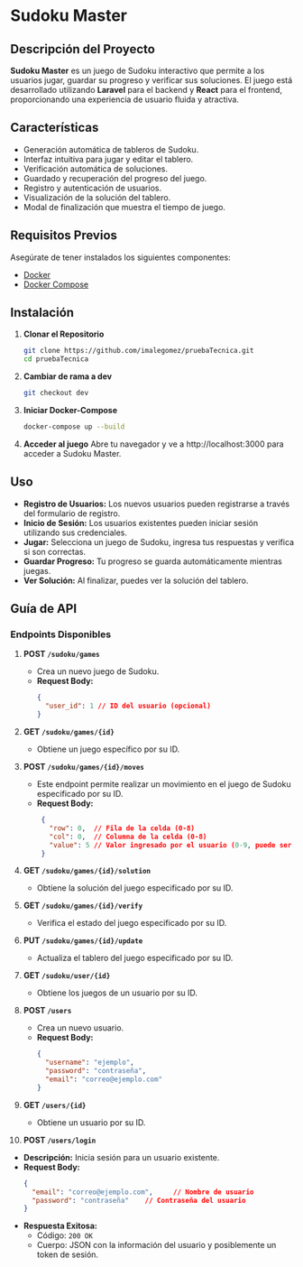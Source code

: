 # Sudoku Master

## Descripción del Proyecto

**Sudoku Master** es un juego de Sudoku interactivo que permite a los usuarios jugar, guardar su progreso y verificar sus soluciones. El juego está desarrollado utilizando **Laravel** para el backend y **React** para el frontend, proporcionando una experiencia de usuario fluida y atractiva.

## Características

- Generación automática de tableros de Sudoku.
- Interfaz intuitiva para jugar y editar el tablero.
- Verificación automática de soluciones.
- Guardado y recuperación del progreso del juego.
- Registro y autenticación de usuarios.
- Visualización de la solución del tablero.
- Modal de finalización que muestra el tiempo de juego.

## Requisitos Previos

Asegúrate de tener instalados los siguientes componentes:

- [Docker](https://www.docker.com/get-started) 
- [Docker Compose](https://docs.docker.com/compose/install/) 

## Instalación

1. **Clonar el Repositorio**

   ```bash
   git clone https://github.com/imalegomez/pruebaTecnica.git
   cd pruebaTecnica

2. **Cambiar de rama a dev**

   ```bash
   git checkout dev

3. **Iniciar Docker-Compose**

    ```bash
    docker-compose up --build

4. **Acceder al juego**
  Abre tu navegador y ve a http://localhost:3000 para acceder a Sudoku Master.

## Uso

- **Registro de Usuarios:** Los nuevos usuarios pueden registrarse a través del formulario de registro.
- **Inicio de Sesión:** Los usuarios existentes pueden iniciar sesión utilizando sus credenciales.
- **Jugar:** Selecciona un juego de Sudoku, ingresa tus respuestas y verifica si son correctas.
- **Guardar Progreso:** Tu progreso se guarda automáticamente mientras juegas.
- **Ver Solución:** Al finalizar, puedes ver la solución del tablero.

## Guía de API

### Endpoints Disponibles

1. **POST `/sudoku/games`**
   - Crea un nuevo juego de Sudoku.
   - **Request Body:**
     ```json
     {
       "user_id": 1 // ID del usuario (opcional)
     }
     ```

2. **GET `/sudoku/games/{id}`**
   - Obtiene un juego específico por su ID.

3. **POST `/sudoku/games/{id}/moves`**
   - Este endpoint permite realizar un movimiento en el juego de Sudoku especificado por su ID.
   - **Request Body:**
     ```json
      {
        "row": 0,  // Fila de la celda (0-8)
        "col": 0,  // Columna de la celda (0-8)
        "value": 5 // Valor ingresado por el usuario (0-9, puede ser nulo)
      }
     ```

4. **GET `/sudoku/games/{id}/solution`**
   - Obtiene la solución del juego especificado por su ID.

5. **GET `/sudoku/games/{id}/verify`**
   - Verifica el estado del juego especificado por su ID.

6. **PUT `/sudoku/games/{id}/update`**
   - Actualiza el tablero del juego especificado por su ID.

7. **GET `/sudoku/user/{id}`**
   - Obtiene los juegos de un usuario por su ID.

8. **POST `/users`**
   - Crea un nuevo usuario.
   - **Request Body:**
     ```json
     {
       "username": "ejemplo",
       "password": "contraseña",
       "email": "correo@ejemplo.com"
     }
     ```

9. **GET `/users/{id}`**
   - Obtiene un usuario por su ID.
  
10. **POST `/users/login`**
   - **Descripción:** Inicia sesión para un usuario existente.
   - **Request Body:**
     ```json
     {
       "email": "correo@ejemplo.com",     // Nombre de usuario
       "password": "contraseña"    // Contraseña del usuario
     }
     ```
   - **Respuesta Exitosa:**
     - Código: `200 OK`
     - Cuerpo: JSON con la información del usuario y posiblemente un token de sesión.

